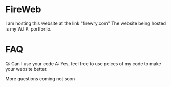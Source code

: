 # FireWeb
I am hosting this website at the link "firewry.com" The website being hosted is my W.I.P. portforlio.
# FAQ
Q: Can I use your code
A: Yes, feel free to use peices of my code to make your website better.

More questions coming not soon

